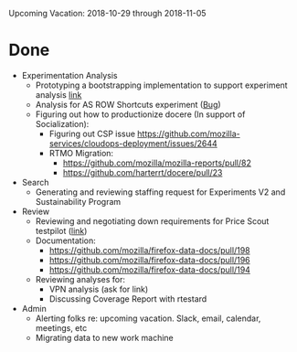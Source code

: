 Upcoming Vacation: 2018-10-29 through 2018-11-05

# Done

* Experimentation Analysis
	* Prototyping a bootstrapping implementation to support experiment analysis
	  [link](https://metrics.mozilla.com/~rharter/reports/experimentation/iterative_bootstrap/index.html)
    * Analysis for AS ROW Shortcuts experiment ([Bug](https://bugzilla.mozilla.org/show_bug.cgi?id=1500556))
    * Figuring out how to productionize docere (In support of Socialization):
        * Figuring out CSP issue
          https://github.com/mozilla-services/cloudops-deployment/issues/2644
        * RTMO Migration:
            * https://github.com/mozilla/mozilla-reports/pull/82
            * https://github.com/harterrt/docere/pull/23
* Search
    * Generating and reviewing staffing request for Experiments V2 and Sustainability Program
* Review
    * Reviewing and negotiating down requirements for Price Scout testpilot
      ([link](https://github.com/mozilla/price-scout/pull/148))
    * Documentation:
        * https://github.com/mozilla/firefox-data-docs/pull/198
        * https://github.com/mozilla/firefox-data-docs/pull/196
        * https://github.com/mozilla/firefox-data-docs/pull/194
    * Reviewing analyses for:
        * VPN analysis (ask for link)
        * Discussing Coverage Report with rtestard
* Admin
    * Alerting folks re: upcoming vacation. Slack, email, calendar, meetings, etc
    * Migrating data to new work machine

